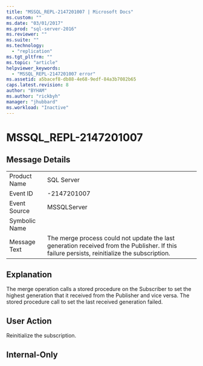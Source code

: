 ```yaml
---
title: "MSSQL_REPL-2147201007 | Microsoft Docs"
ms.custom: ""
ms.date: "03/01/2017"
ms.prod: "sql-server-2016"
ms.reviewer: ""
ms.suite: ""
ms.technology: 
  - "replication"
ms.tgt_pltfrm: ""
ms.topic: "article"
helpviewer_keywords: 
  - "MSSQL_REPL-2147201007 error"
ms.assetid: a5bacef8-db88-4e68-9edf-84a3b7082b65
caps.latest.revision: 8
author: "BYHAM"
ms.author: "rickbyh"
manager: "jhubbard"
ms.workload: "Inactive"
---
```

# MSSQL_REPL-2147201007
    
## Message Details  
  
|||  
|-|-|  
|Product Name|SQL Server|  
|Event ID|-2147201007|  
|Event Source|MSSQLServer|  
|Symbolic Name||  
|Message Text|The merge process could not update the last generation received from the Publisher. If this failure persists, reinitialize the subscription.|  
  
## Explanation  
 The merge operation calls a stored procedure on the Subscriber to set the highest generation that it received from the Publisher and vice versa. The stored procedure call to set the last received generation failed.  
  
## User Action  
 Reinitialize the subscription.  
  
## Internal-Only  
  
